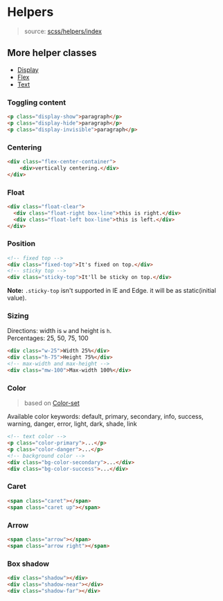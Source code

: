 # Helpers

> source:  [scss/helpers/index](../../src/scss/helpers/_index.scss)

## More helper classes

- [Display](display.md)
- [Flex](flex.md)
- [Text](text.md)

### Toggling content

```html
<p class="display-show">paragraph</p>
<p class="display-hide">paragraph</p>
<p class="display-invisible">paragraph</p>
```

### Centering

```html
<div class="flex-center-container">
    <div>vertically centering.</div>
</div>
```

### Float

```html
<div class="float-clear">
  <div class="float-right box-line">this is right.</div>
  <div class="float-left box-line">this is left.</div>
</div>
```

### Position

```html
<!-- fixed top -->
<div class="fixed-top">It's fixed on top.</div>
<!-- sticky top -->
<div class="sticky-top">It'll be sticky on top.</div>
```

**Note:** `.sticky-top` isn't supported in IE and Edge. it will be as static(initial value).

### Sizing

Directions: width is `w` and height is `h`.  
Percentages: 25, 50, 75, 100

```html
<div class="w-25">Width 25%</div>
<div class="h-75">Height 75%</div>
<!-- max-width and max-height -->
<div class="mw-100">Max-width 100%</div>
```

### Color

> based on [Color-set](color-set.md)

Available color keywords: default, primary, secondary, info, success, warning, danger, error, light, dark, shade, link

```html
<!-- text color -->
<p class="color-primary">...</p>
<p class="color-danger">...</p>
<!-- background color -->
<div class="bg-color-secondary">...</div>
<div class="bg-color-success">...</div>
```

### Caret

```html
<span class="caret"></span>
<span class="caret up"></span>
```

### Arrow

```html
<span class="arrow"></span>
<span class="arrow right"></span>
```

### Box shadow

```html
<div class="shadow"></div>
<div class="shadow-near"></div>
<div class="shadow-far"></div>
```
